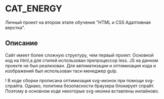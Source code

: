 # CAT_ENERGY
Личный проект на втором этапе обучения "HTML и CSS Адаптивная верстка".

## Описание
Сайт имеет более сложную структуру, чем первый проект.
Основной код на html,а для стилей использован препроцессор less. JS на данном проекте не был реализован.
Для автоматизации и оптимизация кода и изображений был использован таск-менеджер gulp.

! В коде сборки прописана оптимизация svg-иконок при помощи svg-спрайта. Однако, политика безопасности браузера блокирует спрайт. Поэтому в основном коде некоторые svg-иконки вставлены инлайново.
